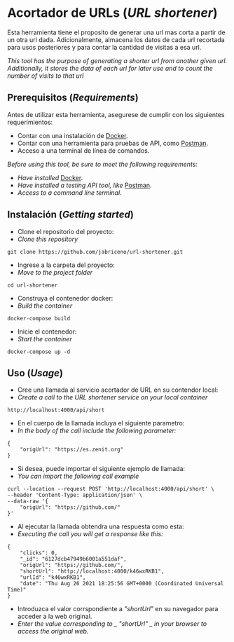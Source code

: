 # Acortador de URLs (_URL shortener_)

Esta herramienta tiene el proposito de generar una url mas corta a partir de un otra url dada. Adicionalmente, almacena los datos de cada url recortada para usos posteriores y para contar la cantidad de visitas a esa url.

_This tool has the purpose of generating a shorter url from another given url. Additionally, it stores the data of each url for later use and to count the number of visits to that url_

## Prerequisitos (_Requirements_)

Antes de utilizar esta herramienta, asegurese de cumplir con los siguientes requerimientos:

* Contar con una instalación de [Docker](https://docs.docker.com/engine/install/).
* Contar con una herramienta para pruebas de API, como [Postman](https://www.postman.com/).
* Acceso a una terminal de línea de comandos.

_Before using this tool, be sure to meet the following requirements:_

* _Have installed_ [Docker](https://docs.docker.com/engine/install/).
* _Have installed a testing API tool, like_ [Postman](https://www.postman.com/).
* _Access to a command line terminal_.

## Instalación (_Getting started_)

* Clone el repositorio del proyecto:
* _Clone this repository_

```
git clone https://github.com/jabriceno/url-shortener.git
```

* Ingrese a la carpeta del proyecto:
* _Move to the project folder_

```
cd url-shortener
```

* Construya el contenedor docker:
* _Build the container_

```
docker-compose build
```

* Inicie el contenedor:
* _Start the container_

```
docker-compose up -d
```

## Uso (_Usage_)

* Cree una llamada al servicio acortador de URL en su contendor local:
* _Create a call to the URL shortener service on your local container_

```
http://localhost:4000/api/short
```

* En el cuerpo de la llamada incluya el siguiente parametro:
* _In the body of the call include the following parameter:_

```
{
    "origUrl": "https://es.zenit.org"
}
```

* Si desea, puede importar el siguiente ejemplo de llamada:
* _You can import the following call example_

```
curl --location --request POST 'http://localhost:4000/api/short' \
--header 'Content-Type: application/json' \
--data-raw '{
    "origUrl": "https://github.com/"
}'
```

* Al ejecutar la llamada obtendra una respuesta como esta:
* _Executing the call you will get a response like this:_

```
{
    "clicks": 0,
    "_id": "6127dcb47949b6001a551daf",
    "origUrl": "https://github.com/",
    "shortUrl": "http://localhost:4000/k46wxRKB1",
    "urlId": "k46wxRKB1",
    "date": "Thu Aug 26 2021 18:25:56 GMT+0000 (Coordinated Universal Time)"
}
```

* Introduzca el valor corrspondiente a _"shortUrl"_ en su navegador para acceder a la web original.
* _Enter the value corresponding to _ "shortUrl" _ in your browser to access the original web._